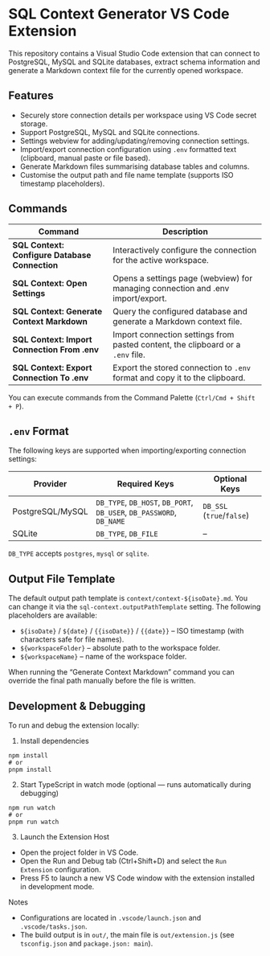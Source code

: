 # SQL Context Generator VS Code Extension

This repository contains a Visual Studio Code extension that can connect to PostgreSQL, MySQL and SQLite databases, extract schema information and generate a Markdown context file for the currently opened workspace.

## Features

- Securely store connection details per workspace using VS Code secret storage.
- Support PostgreSQL, MySQL and SQLite connections.
- Settings webview for adding/updating/removing connection settings.
- Import/export connection configuration using `.env` formatted text (clipboard, manual paste or file based).
- Generate Markdown files summarising database tables and columns.
- Customise the output path and file name template (supports ISO timestamp placeholders).

## Commands

| Command | Description |
| --- | --- |
| **SQL Context: Configure Database Connection** | Interactively configure the connection for the active workspace. |
| **SQL Context: Open Settings** | Opens a settings page (webview) for managing connection and .env import/export. |
| **SQL Context: Generate Context Markdown** | Query the configured database and generate a Markdown context file. |
| **SQL Context: Import Connection From .env** | Import connection settings from pasted content, the clipboard or a `.env` file. |
| **SQL Context: Export Connection To .env** | Export the stored connection to `.env` format and copy it to the clipboard. |

You can execute commands from the Command Palette (`Ctrl/Cmd + Shift + P`).

## `.env` Format

The following keys are supported when importing/exporting connection settings:

| Provider | Required Keys | Optional Keys |
| --- | --- | --- |
| PostgreSQL/MySQL | `DB_TYPE`, `DB_HOST`, `DB_PORT`, `DB_USER`, `DB_PASSWORD`, `DB_NAME` | `DB_SSL` (`true`/`false`) |
| SQLite | `DB_TYPE`, `DB_FILE` | – |

`DB_TYPE` accepts `postgres`, `mysql` or `sqlite`.

## Output File Template

The default output path template is `context/context-${isoDate}.md`. You can change it via the `sql-context.outputPathTemplate` setting. The following placeholders are available:

- `${isoDate}` / `${date}` / `{{isoDate}}` / `{{date}}` – ISO timestamp (with characters safe for file names).
- `${workspaceFolder}` – absolute path to the workspace folder.
- `${workspaceName}` – name of the workspace folder.

When running the “Generate Context Markdown” command you can override the final path manually before the file is written.

## Development & Debugging

To run and debug the extension locally:

1) Install dependencies

```
npm install
# or 
pnpm install
```

2) Start TypeScript in watch mode (optional — runs automatically during debugging)

```
npm run watch
# or
pnpm run watch
```

3) Launch the Extension Host

- Open the project folder in VS Code.
- Open the Run and Debug tab (Ctrl+Shift+D) and select the `Run Extension` configuration.
- Press F5 to launch a new VS Code window with the extension installed in development mode.

Notes

- Configurations are located in `.vscode/launch.json` and `.vscode/tasks.json`.
- The build output is in `out/`, the main file is `out/extension.js` (see `tsconfig.json` and `package.json: main`).
